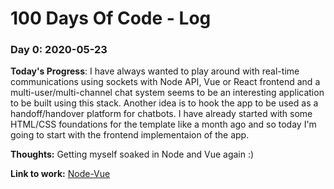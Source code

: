 # 100 Days Of Code - Log

### Day 0: 2020-05-23

**Today's Progress**: I have always wanted to play around with real-time communications using sockets with Node API, Vue or React frontend and a multi-user/multi-channel chat system seems to be an interesting application to be built using this stack. Another idea is to hook the app to be used as a handoff/handover platform for chatbots. I have already started with some HTML/CSS foundations for the template like a month ago and so today I'm going to start with the frontend implementaion of the app. 

**Thoughts:** Getting myself soaked in Node and Vue again :) 

**Link to work:** [Node-Vue](https://github.com/softnayr/node-vue-multi-user-chat)


